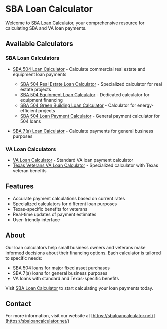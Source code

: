 # SBA Loan Calculator

Welcome to [SBA Loan Calculator](https://sbaloancalculator.net/), your comprehensive resource for calculating SBA and VA loan payments.

## Available Calculators

### SBA Loan Calculators

- [SBA 504 Loan Calculator](https://sbaloancalculator.net/sba-504-loan-calculator) - Calculate commercial real estate and equipment loan payments
  - [SBA 504 Real Estate Loan Calculator](https://sbaloancalculator.net/sba-504-loan-real-estate-calculator) - Specialized calculator for real estate projects
  - [SBA 504 Equipment Loan Calculator](https://sbaloancalculator.net/sba-504-loan-equipment-calculator) - Dedicated calculator for equipment financing
  - [SBA 504 Green Building Loan Calculator](https://sbaloancalculator.net/sba-504-loan-green-building-calculator) - Calculator for energy-efficient projects
  - [SBA 504 Loan Payment Calculator](https://sbaloancalculator.net/sba-504-loan-payment-calculator) - General payment calculator for 504 loans

- [SBA 7(a) Loan Calculator](https://sbaloancalculator.net/sba-7a-loan-calculator) - Calculate payments for general business purposes

### VA Loan Calculators

- [VA Loan Calculator](https://sbaloancalculator.net/va-loan-calculator) - Standard VA loan payment calculator
- [Texas Veterans VA Loan Calculator](https://sbaloancalculator.net/va-loan-calculator-texas-veterans) - Specialized calculator with Texas veteran benefits

## Features

- Accurate payment calculations based on current rates
- Specialized calculators for different loan purposes
- Texas-specific benefits for veterans
- Real-time updates of payment estimates
- User-friendly interface

## About

Our loan calculators help small business owners and veterans make informed decisions about their financing options. Each calculator is tailored to specific needs:

- SBA 504 loans for major fixed asset purchases
- SBA 7(a) loans for general business purposes
- VA loans with standard and Texas-specific benefits

Visit [SBA Loan Calculator](https://sbaloancalculator.net/) to start calculating your loan payments today.

## Contact

For more information, visit our website at [https://sbaloancalculator.net/](https://sbaloancalculator.net/)
